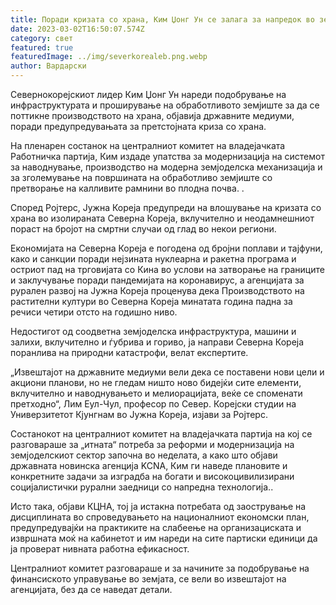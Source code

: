 ```yaml
---
title: Поради кризата со храна, Ким Џонг Ун се залага за напредок во земјоделството
date: 2023-03-02T16:50:07.574Z
category: свет
featured: true
featuredImage: ../img/severkorealeb.png.webp
author: Вардарски
---
```


Севернокорејскиот лидер Ким Џонг Ун нареди подобрување на инфраструктурата и проширување на обработливото земјиште за да се поттикне производството на храна, објавија државните медиуми, поради предупредувањата за претстојната криза со храна.

На пленарен состанок на централниот комитет на владејачката Работничка партија, Ким издаде упатства за модернизација на системот за наводнување, производство на модерна земјоделска механизација и за зголемување на површината на обработливо земјиште со претворање на калливите рамнини во плодна почва. .

Според Ројтерс, Јужна Кореја предупреди на влошување на кризата со храна во изолираната Северна Кореја, вклучително и неодамнешниот пораст на бројот на смртни случаи од глад во некои региони.

Економијата на Северна Кореја е погодена од бројни поплави и тајфуни, како и санкции поради нејзината нуклеарна и ракетна програма и остриот пад на трговијата со Кина во услови на затворање на границите и заклучување поради пандемијата на коронавирус, а агенцијата за рурален развој на Јужна Кореја проценува дека Производството на растителни култури во Северна Кореја минатата година падна за речиси четири отсто на годишно ниво.

Недостигот од соодветна земјоделска инфраструктура, машини и залихи, вклучително и ѓубрива и гориво, ја направи Северна Кореја поранлива на природни катастрофи, велат експертите.

„Извештајот на државните медиуми вели дека се поставени нови цели и акциони планови, но не гледам ништо ново бидејќи сите елементи, вклучително и наводнувањето и мелиорацијата, веќе се споменати претходно“, Лим Еул-Чул, професор по Север. Корејски студии на Универзитетот Кјунгнам во Јужна Кореја, изјави за Ројтерс.

Состанокот на централниот комитет на владејачката партија на кој се разговараше за „итната“ потреба за реформи и модернизација на земјоделскиот сектор започна во неделата, а како што објави државната новинска агенција KCNA, Ким ги наведе плановите и конкретните задачи за изградба на богати и високоцивилизирани социјалистички рурални заедници со напредна технологија..

Исто така, објави КЦНА, тој ја истакна потребата од заострување на дисциплината во спроведувањето на националниот економски план, предупредувајќи на практиките на слабеење на организациската и извршната моќ на кабинетот и им нареди на сите партиски единици да ја проверат нивната работна ефикасност.

Централниот комитет разговараше и за начините за подобрување на финансиското управување во земјата, се вели во извештајот на агенцијата, без да се наведат детали.
